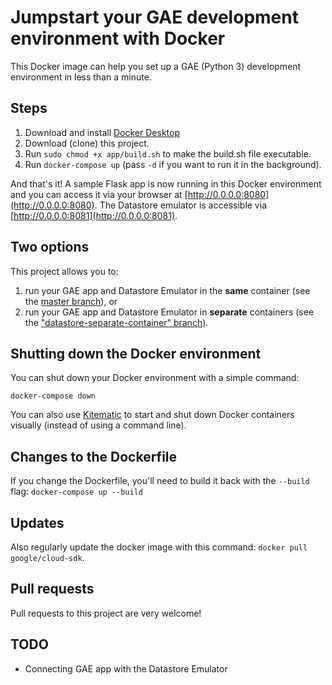 # Jumpstart your GAE development environment with Docker

This Docker image can help you set up a GAE (Python 3) development environment in less than a minute.

## Steps

1. Download and install [Docker Desktop](https://www.docker.com/products/docker-desktop)
2. Download (clone) this project.
3. Run `sudo chmod +x app/build.sh` to make the build.sh file executable.
4. Run `docker-compose up` (pass `-d` if you want to run it in the background).

And that's it! A sample Flask app is now running in this Docker environment and you can access it via your browser at [http://0.0.0.0:8080](http://0.0.0.0:8080). The Datastore emulator is accessible via [http://0.0.0.0:8081](http://0.0.0.0:8081).

## Two options

This project allows you to:

1. run your GAE app and Datastore Emulator in the **same** container (see the [master branch](https://github.com/ramuta/docker-gae-py3-datastore/tree/master)), or
2. run your GAE app and Datastore Emulator in **separate** containers (see the ["datastore-separate-container" branch](https://github.com/ramuta/docker-gae-py3-datastore/tree/datastore-separate-container)).

## Shutting down the Docker environment

You can shut down your Docker environment with a simple command:

	docker-compose down

You can also use [Kitematic](https://kitematic.com/) to start and shut down Docker containers visually (instead of using a command line).

## Changes to the Dockerfile

If you change the Dockerfile, you'll need to build it back with the `--build` flag: `docker-compose up --build`

## Updates

Also regularly update the docker image with this command: `docker pull google/cloud-sdk`.

## Pull requests

Pull requests to this project are very welcome!

## TODO

- Connecting GAE app with the Datastore Emulator